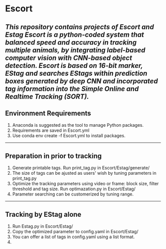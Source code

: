 # Escort
*This repository contains projects of Escort and Estag
Escort is a python-coded system that balanced speed and accuracy in tracking multiple animals, by integrating label-based computer vision with CNN-based object detection. Escort is based on 16-bit marker, EStag and searches EStags within prediction boxes generated by deep CNN and incorporated tag information into the Simple Online and Realtime Tracking (SORT).*
-------------------------------------------
## Environment Requirements
1. Anaconda is suggested as the tool to manage Python packages.
2. Requirements are saved in Escort.yml
3. Use conda env create -f Escort.yml to install packages.
-------------------------------------------
## Preparation in prior to tracking
1. Generate printable tags. Run print_tag.py in Escort/Estag/generate/
2. The size of tags can be ajusted as users' wish by tuning parameters in print_tag.py
3. Optimize the tracking parameters using video or frame: block size, filter threshold and tag size. Run optimazation.py in Escort/Estag/
4. Parameter searching can be customerized by tuning range.
  -----------------------------------------
## Tracking by EStag alone
1. Run Estag.py in Escort/Estag/
2. Copy the optimized parameter to config.yaml in Escort/Estag/
3. You can offer a list of tags in config.yaml using a list format.
4. 

